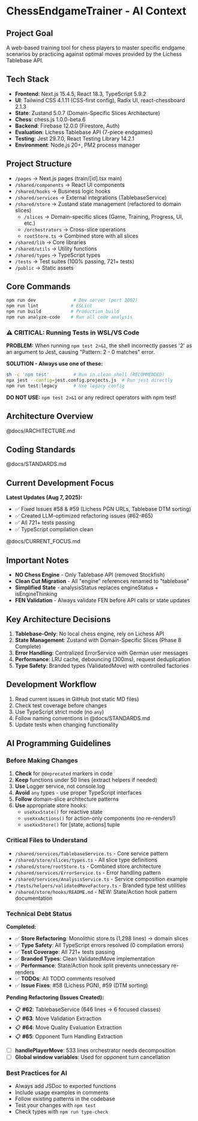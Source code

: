 # ChessEndgameTrainer - AI Context

## Project Goal

A web-based training tool for chess players to master specific endgame scenarios by practicing against optimal moves provided by the Lichess Tablebase API.

## Tech Stack

- **Frontend**: Next.js 15.4.5, React 18.3, TypeScript 5.9.2
- **UI**: Tailwind CSS 4.1.11 (CSS-first config), Radix UI, react-chessboard 2.1.3
- **State**: Zustand 5.0.7 (Domain-Specific Slices Architecture)
- **Chess**: chess.js 1.0.0-beta.6
- **Backend**: Firebase 12.0.0 (Firestore, Auth)
- **Evaluation**: Lichess Tablebase API (7-piece endgames)
- **Testing**: Jest 29.7.0, React Testing Library 14.2.1
- **Environment**: Node.js 20+, PM2 process manager

## Project Structure

- `/pages` → Next.js pages (train/[id].tsx main)
- `/shared/components` → React UI components
- `/shared/hooks` → Business logic hooks
- `/shared/services` → External integrations (TablebaseService)
- `/shared/store` → Zustand state management (refactored to domain slices)
  - `/slices` → Domain-specific slices (Game, Training, Progress, UI, etc.)
  - `/orchestrators` → Cross-slice operations
  - `rootStore.ts` → Combined store with all slices
- `/shared/lib` → Core libraries
- `/shared/utils` → Utility functions
- `/shared/types` → TypeScript types
- `/tests` → Test suites (100% passing, 721+ tests)
- `/public` → Static assets

## Core Commands

```bash
npm run dev              # Dev server (port 3002)
npm run lint            # ESLint
npm run build           # Production build
npm run analyze-code    # Run all code analysis
```

### ⚠️ CRITICAL: Running Tests in WSL/VS Code

**PROBLEM:** When running `npm test 2>&1`, the shell incorrectly passes '2' as an argument to Jest, causing "Pattern: 2 - 0 matches" error.

**SOLUTION - Always use one of these:**

```bash
sh -c 'npm test'         # Run in clean shell (RECOMMENDED)
npx jest --config=jest.config.projects.js  # Run jest directly
npm run test:legacy      # Use legacy config
```

**DO NOT USE:** `npm test 2>&1` or any redirect operators with npm test!

## Architecture Overview

@docs/ARCHITECTURE.md

## Coding Standards

@docs/STANDARDS.md

## Current Development Focus

**Latest Updates (Aug 7, 2025):**

- ✅ Fixed Issues #58 & #59 (Lichess PGN URLs, Tablebase DTM sorting)
- ✅ Created LLM-optimized refactoring issues (#62-#65)
- ✅ All 721+ tests passing
- ✅ TypeScript compilation clean

@docs/CURRENT_FOCUS.md

## Important Notes

- **NO Chess Engine** - Only Tablebase API (removed Stockfish)
- **Clean Cut Migration** - All "engine" references renamed to "tablebase"
- **Simplified State** - analysisStatus replaces engineStatus + isEngineThinking
- **FEN Validation** - Always validate FEN before API calls or state updates

## Key Architecture Decisions

1. **Tablebase-Only**: No local chess engine, rely on Lichess API
2. **State Management**: Zustand with Domain-Specific Slices (Phase 8 Complete)
3. **Error Handling**: Centralized ErrorService with German user messages
4. **Performance**: LRU cache, debouncing (300ms), request deduplication
5. **Type Safety**: Branded types (ValidatedMove) with controlled factories

## Development Workflow

1. Read current issues in GitHub (not static MD files)
2. Check test coverage before changes
3. Use TypeScript strict mode (no `any`)
4. Follow naming conventions in @docs/STANDARDS.md
5. Update tests when changing functionality

## AI Programming Guidelines

### Before Making Changes

1. **Check** for `@deprecated` markers in code
2. **Keep** functions under 50 lines (extract helpers if needed)
3. **Use** Logger service, not console.log
4. **Avoid** `any` types - use proper TypeScript interfaces
5. **Follow** domain-slice architecture patterns
6. **Use** appropriate store hooks:
   - `useXxxState()` for reactive state
   - `useXxxActions()` for action-only components (no re-renders!)
   - `useXxxStore()` for [state, actions] tuple

### Critical Files to Understand

- `/shared/services/TablebaseService.ts` - Core service pattern
- `/shared/store/slices/types.ts` - All slice type definitions
- `/shared/store/rootStore.ts` - Combined store architecture
- `/shared/services/ErrorService.ts` - Error handling pattern
- `/shared/services/AnalysisService.ts` - Service composition example
- `/tests/helpers/validatedMoveFactory.ts` - Branded type test utilities
- `/shared/store/hooks/README.md` - NEW: State/Action hook pattern documentation

### Technical Debt Status

**Completed:**

- ✅ **Store Refactoring**: Monolithic store.ts (1,298 lines) → domain slices
- ✅ **Type Safety**: All TypeScript errors resolved (0 compilation errors)
- ✅ **Test Coverage**: All 721+ tests passing
- ✅ **Branded Types**: Clean ValidatedMove implementation
- ✅ **Performance**: State/Action hook split prevents unnecessary re-renders
- ✅ **TODOs**: All TODO comments resolved
- ✅ **Issue Fixes**: #58 (Lichess PGN), #59 (DTM sorting)

**Pending Refactoring (Issues Created):**

- 📋 **#62**: TablebaseService (646 lines → 6 focused classes)
- 📋 **#63**: Move Validation Extraction
- 📋 **#64**: Move Quality Evaluation Extraction
- 📋 **#65**: Opponent Turn Handling Extraction
- [ ] **handlePlayerMove**: 533 lines orchestrator needs decomposition
- [ ] **Global window variables**: Used for opponent turn cancellation

### Best Practices for AI

- Always add JSDoc to exported functions
- Include usage examples in comments
- Follow existing patterns in the codebase
- Test your changes with `npm test`
- Check types with `npm run type-check`
